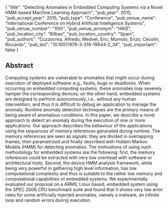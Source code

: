 {
  "title": "Detecting Anomalies in Embedded Computing Systems via a Novel HMM-based Machine Learning Approach",
  "pub_year": 2015,
  "pub_accept_year": 2015,
  "pub_type": "Conference",
  "pub_venue_name": "International Conference on Hybrid Artificial Intelligence Systems",
  "pub_venue_number": "10th",
  "pub_venue_acronym": "HAIS",
  "pub_location_city": "Bilbao",
  "pub_location_country": "Spain",
  "pub_authors": "Cuzzocrea, Alfredo; Medvet, Eric; Mumolo, Enzo; Cecolin, Riccardo",
  "pub_doi": "10.1007/978-3-319-19644-2_34",
  "pub_important": false
}

## Abstract
Computing systems are vulnerable to anomalies that might occur during execution of deployed software: e.g., faults, bugs or deadlocks. When occurring on embedded computing systems, these anomalies may severely hamper the corresponding devices; on the other hand, embedded systems are designed to perform autonomously, i.e., without any human intervention, and thus it is difficult to debug an application to manage the anomaly. Runtime anomaly detection techniques are the primary means of being aware of anomalous conditions. In this paper, we describe a novel approach to detect an anomaly during the execution of one or more applications. Our approach describes the behaviour of the applications using the sequences of memory references generated during runtime. The memory references are seen as signals: they are divided in overlapping frames, then parametrized and finally described with Hidden Markov Models (HMM) for detecting anomalies. The motivations of using such methodology for embedded systems are the following: first, the memory references could be extracted with very low overhead with software or architectural tools. Second, the device HMM analysis framework, while being very powerful in gathering high level information, has low computational complexity and thus is suitable to the rather low  memory and computational capabilities of embedded systems. We experimentally evaluated our proposal on a ARM9, Linux based, embedded system using the SPEC 2006 CPU benchmark suite and found that it shows very low error rates for some artificially injected anomalies, namely a malware, an infinite loop and random errors during execution.
